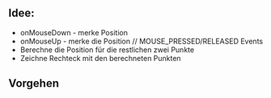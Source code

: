 ## Idee: 
- onMouseDown - merke Position
- onMouseUp - merke die Position
   // MOUSE_PRESSED/RELEASED Events
- Berechne die Position für die restlichen zwei Punkte 
- Zeichne Rechteck mit den berechneten Punkten
## Vorgehen
